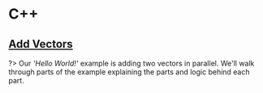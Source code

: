 # C++

## [Add Vectors](/examples/cpp/add-vectors)

?> Our _'Hello World!'_ example is adding two vectors in parallel.
   We'll walk through parts of the example explaining the parts and logic behind each part.
